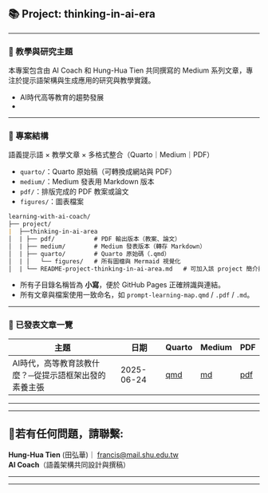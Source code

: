 ## 📚 Project: thinking-in-ai-era

---

### 🧠 教學與研究主題

本專案包含由 AI Coach 和 Hung-Hua Tien 共同撰寫的 Medium 系列文章，專注於提示語架構與生成應用的研究與教學實踐。

- AI時代高等教育的趨勢發展
- 

---

### 📁 專案結構 

語義提示語 × 教學文章 × 多格式整合（Quarto｜Medium｜PDF）

- `quarto/`：Quarto 原始稿（可轉換成網站與 PDF）
- `medium/`：Medium 發表用 Markdown 版本
- `pdf/`：排版完成的 PDF 教案或論文
- `figures/`：圖表檔案

```markdown
learning-with-ai-coach/
├── project/
|  ├──thinking-in-ai-area
│  | ├── pdf/           # PDF 輸出版本（教案、論文）
│  | ├── medium/        # Medium 發表版本（轉存 Markdown）
│  | ├── quarto/        # Quarto 原始碼（.qmd）
│  | │   └── figures/   # 所有圖檔與 Mermaid 視覺化
│  | └── README-project-thinking-in-ai-area.md   # 可加入該 project 簡介與檔案一覽表

```

- 所有子目錄名稱皆為 **小寫**，便於 GitHub Pages 正確辨識與連結。
- 所有文章與檔案使用一致命名，如 `prompt-learning-map.qmd` / `.pdf` / `.md`。

---

### 📝 已發表文章一覽


| 主題    | 日期       | Quarto  | Medium          | PDF               |
| -------- | ---------- | ----- | ---------------- | ------------- |
|AI時代，高等教育該教什麼？─從提示語框架出發的素養主張 | 2025-06-24 | [qmd](quarto/ai-edu-transformation.qmd)  | [md](medium/ai-edu-transformation.md)  | [pdf](pdf/ai-edu-transformation.pdf)  |


---

---

## 📧若有任何問題，請聯繫: 

**Hung-Hua Tien** (田弘華)｜ francis@mail.shu.edu.tw  
**AI Coach**（語義架構共同設計與撰稿）

---

---

